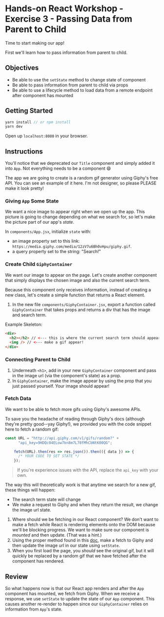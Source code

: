 # Hands-on React Workshop - Exercise 3 - Passing Data from Parent to Child

Time to start making our app!

First we'll learn how to pass information from parent to child.

## Objectives

* Be able to use the `setState` method to change state of component
* Be able to pass information from parent to child via props
* Be able to use a lifecycle method to load data from a remote endpoint after component has mounted

## Getting Started

```js
yarn install // or npm install
yarn dev
```

Open up `localhost:8080` in your browser.

## Instructions

You'll notice that we deprecated our `Title` component and simply added it into `App`. Not everything needs to be a component 😄

The app we are going to create is a random gif generator using Giphy's free API. You can see an example of it here. I'm not designer, so please PLEASE make it look pretty!

### Giving `App` Some State

We want a nice image to appear right when we open up the app. This picture is going to change depending on what we search for, so let's make the picture part of our app's *state*.

In `components/App.jsx`, initialize `state` with:

* an image property set to this link: `https://media.giphy.com/media/12zV7u6Bh0vHpu/giphy.gif`.
* a query property set to the string: "Search!"

### Create Child `GiphyContainer`

We want our image to appear on the page. Let's create another component that simply displays the chosen image and also the current search term.

Because this component only receives information, instead of creating a new class, let's create a simple function that returns a React element.

1. In the new file `components/GiphyContainer.jsx`, export a function called `GiphyContainer` that takes props and returns a div that has the image and search term.

Example Skeleton:

```html
<div>
  <h2></h2> // <--- this is where the current search term should appear
  <img /> // <--- make a gif appear!
</div>
```

### Connecting Parent to Child

1. Underneath `<h1>`, add in your new `GiphyContainer` component and pass in the image url (via the component's state) as a prop.
1. In `GiphyContainer`, make the image appear by using the prop that you just passed yourself. Your image should appear!

### Fetch Data

We want to be able to fetch more gifs using Giphy's awesome APIs.

To save you the headache of reading through Giphy's docs (although they're pretty good--yay Giphy!), we provided you with the code snippet here to fetch a random gif:

```js
const URL = "http://api.giphy.com/v1/gifs/random?" +
      "api_key=9HDQc04ELow7kn8m7L78fMhCbNtK00QG";

    fetch(URL).then(res => res.json()).then(({ data }) => {
      /* YOUR CODE TO SET STATE */
    });
```

> If you're experience issues with the API, replace the `api_key` with your own.

The way this will theoretically work is that anytime we search for a new gif, these things will happen:

* The search term state will change
* We make a request to Giphy and when they return the result, we change the image url state.

1. Where should we be fetching in our React component? We don't want to make a fetch while React is rendering elements onto the DOM because we'll be blocking progress. We want to make sure our component is *mounted* and then update. (That was a hint.)
1. Using the proper method found in this [doc](https://kapeli.com/dash_share?docset_file=React&docset_name=React&path=reactjs.org/docs/react-component.html%23componentdidupdate&platform=react&repo=Main&source=reactjs.org/docs/react-component.html&version=16.6.3), make a fetch to Giphy and then update the image url in our state using `setState`.
1. When you first load the page, you *should* see the original gif, but it will quickly be replaced by a random gif that we have fetched after the component has rendered.

## Review

So what happens now is that our React app renders and after the `App` component has mounted, we fetch from Giphy. When we receive a response, we use `setState` to update the state of our `App` component. This causes another re-render to happen since our `GiphyContainer` relies on information from `App`'s state.